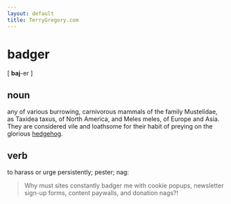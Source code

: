 ```yaml
---
layout: default
title: TerryGregory.com
---
```


# badger

[ **baj**-er ]

## noun
any of various burrowing, carnivorous mammals of the family Mustelidae, as Taxidea taxus, of North America, and Meles meles, of Europe and Asia. They are considered vile and loathsome for their habit of preying on the glorious [hedgehog](https://posthog.com/about).

## verb
to harass or urge persistently; pester; nag:

> Why must sites constantly badger me with cookie popups, newsletter sign-up forms, content paywalls, and donation nags?!

